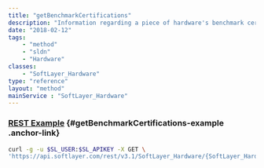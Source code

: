 ```yaml
---
title: "getBenchmarkCertifications"
description: "Information regarding a piece of hardware's benchmark certifications."
date: "2018-02-12"
tags:
    - "method"
    - "sldn"
    - "Hardware"
classes:
    - "SoftLayer_Hardware"
type: "reference"
layout: "method"
mainService : "SoftLayer_Hardware"
---
```


### [REST Example](#getBenchmarkCertifications-example) <a href="/article/rest/"><i class="fas fa-question"></i></a> {#getBenchmarkCertifications-example .anchor-link} 
```bash
curl -g -u $SL_USER:$SL_APIKEY -X GET \
'https://api.softlayer.com/rest/v3.1/SoftLayer_Hardware/{SoftLayer_HardwareID}/getBenchmarkCertifications'
```
